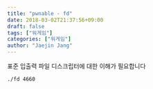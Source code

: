 ```yaml
---
title: "pwnable - fd"
date: 2018-03-02T21:37:56+09:00
draft: false
tags: ["워게임"]
categories: ["워게임"]
author: "Jaejin Jang"
---
```


표준 입출력 파일 디스크립터에 대한 이해가 필요합니다

```
./fd 4660
```

